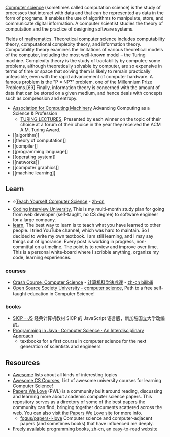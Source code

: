[Computer science](https://en.wikipedia.org/wiki/Computer_science) (sometimes called computation science) is the study of processes that interact with data and that can be represented as data in the form of programs. It enables the use of algorithms to manipulate, store, and communicate digital information. A computer scientist studies the theory of computation and the practice of designing software systems.  

Fields of [mathematics](https://en.wikipedia.org/wiki/Mathematics). Theoretical computer science includes computability theory, computational complexity theory, and information theory. Computability theory examines the limitations of various theoretical models of the computer, including the most well-known model – the Turing machine. Complexity theory is the study of tractability by computer; some problems, although theoretically solvable by computer, are so expensive in terms of time or space that solving them is likely to remain practically unfeasible, even with the rapid advancement of computer hardware. A famous problem is the "P = NP?" problem, one of the Millennium Prize Problems.[69] Finally, information theory is concerned with the amount of data that can be stored on a given medium, and hence deals with concepts such as compression and entropy.


- [Association for Computing Machinery](https://www.acm.org/) Advancing Computing as a Science & Profession
  - [TURING LECTURES](https://amturing.acm.org/lectures.cfm), Presented by each winner on the topic of their choice at a forum of their choice in the year they received the ACM A.M. Turing Award.
- [[algorithm]]
- [[theory of computation]]
- [[compiler]]
- [[programming language]]
- [[operating system]]
- [[networks]]
- [[computer graphics]]
- [[machine learning]]



## Learn
- :star:[Teach Yourself Computer Science](https://teachyourselfcs.com/) - [zh-cn](https://github.com/keithnull/TeachYourselfCS-CN/blob/master/TeachYourselfCS-CN.md)
- [Coding Interview University](https://github.com/jwasham/coding-interview-university), This is my multi-month study plan for going from web developer (self-taught, no CS degree) to software engineer for a large company.
- [learn](https://github.com/gyuho/learn), The best way to learn is to teach what you have learned to other people. I tried YouTube channel, which was hard to maintain. So I decided to write my own textbook. I am still learning, and I may say things out of ignorance. Every post is working in progress, non-committal on a timeline. The point is to review and improve over time. This is a personal white-board where I scribble anything, organize my code, learning experiences.

### courses
- [Crash Course, Computer Science](https://www.youtube.com/playlist?list=PL8dPuuaLjXtNlUrzyH5r6jN9ulIgZBpdo) - [计算机科学速成课](https://github.com/1c7/crash-course-computer-science-chinese) - [zh-cn bilibili](https://www.bilibili.com/video/av21376839/)
- [Open Source Society University - computer science](https://github.com/ossu/computer-science), Path to a free self-taught education in Computer Science!

### books
- [SICP - JS](https://sicp.comp.nus.edu.sg/) 经典计算机教材 SICP 的 JavaScript 语言版，新加坡国立大学改编的。
- [Programming in Java · Computer Science · An Interdisciplinary Approach](https://introcs.cs.princeton.edu/java/home/) 
  - textbooks for a first course in computer science for the next generation of scientists and engineers



## Resources
- [Awesome](https://github.com/sindresorhus/awesome) lists about all kinds of interesting topics
- [Awesome CS Courses](https://github.com/prakhar1989/awesome-courses), List of awesome university courses for learning Computer Science!
- [Papers We Love](https://github.com/papers-we-love/papers-we-love) (PWL) is a community built around reading, discussing and learning more about academic computer science papers. This repository serves as a directory of some of the best papers the community can find, bringing together documents scattered across the web. You can also visit the [Papers We Love site](http://paperswelove.org/) for more info.
  - [fogus/papers-i-love](https://github.com/fogus/papers-i-love) Computer science and computer-adjacent papers (and sometimes books) that have influenced me deeply.
- [Freely available programming books](https://github.com/EbookFoundation/free-programming-books), [zh-cn](https://github.com/EbookFoundation/free-programming-books/blob/master/free-programming-books-zh.md), an easy-to-read [website](https://ebookfoundation.github.io/)

